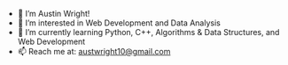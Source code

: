 - 👋 I’m Austin Wright!
- 👀 I’m interested in Web Development and Data Analysis
- 🌱 I’m currently learning Python, C++, Algorithms & Data Structures, and Web Development
- 📫 Reach me at: austwright10@gmail.com

<!---
austinwright10/austinwright10 is a ✨ special ✨ repository because its `README.md` (this file) appears on your GitHub profile.
You can click the Preview link to take a look at your changes.
--->
